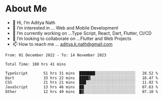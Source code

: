 # About Me

- 👋 Hi, I’m Aditya Nath
- 👀 I’m interested in ... Web and Mobile Development
- 🌱 I’m currently working on ...Type Script, React, Dart, Flutter, CI/CD
- 💞️ I’m looking to collaborate on ...Flutter and Web Projects
- 📫 How to reach me ... aditya.k.nath@gmail.com

<!--START_SECTION:waka-->

```txt
From: 01 December 2022 - To: 14 November 2023

Total Time: 180 hrs 41 mins

TypeScript       51 hrs 31 mins  ███████░░░░░░░░░░░░░░░░░░   28.52 %
Dart             33 hrs 22 mins  ████▓░░░░░░░░░░░░░░░░░░░░   18.47 %
CSS              21 hrs 21 mins  ███░░░░░░░░░░░░░░░░░░░░░░   11.82 %
JavaScript       13 hrs 46 mins  ██░░░░░░░░░░░░░░░░░░░░░░░   07.63 %
Other            12 hrs 49 mins  █▓░░░░░░░░░░░░░░░░░░░░░░░   07.10 %
```

<!--END_SECTION:waka-->

<!---
kronosking007/kronosking007 is a ✨ special ✨ repository because its `README.md` (this file) appears on your GitHub profile.
You can click the Preview link to take a look at your changes.
--->
